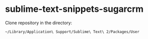 sublime-text-snippets-sugarcrm
==============================

Clone repository in the directory:

```
~/Library/Application\ Support/Sublime\ Text\ 2/Packages/User
```

